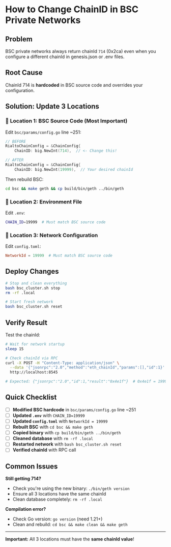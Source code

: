 # How to Change ChainID in BSC Private Networks

## Problem

BSC private networks always return chainId `714` (0x2ca) even when you configure a different chainId in genesis.json or .env files.

## Root Cause

ChainId 714 is **hardcoded** in BSC source code and overrides your configuration.

## Solution: Update 3 Locations

### 🎯 **Location 1: BSC Source Code (Most Important)**

Edit `bsc/params/config.go` line ~251:

```go
// BEFORE
RialtoChainConfig = &ChainConfig{
    ChainID: big.NewInt(714),  // <- Change this!

// AFTER
RialtoChainConfig = &ChainConfig{
    ChainID: big.NewInt(19999),  // Your desired chainId
```

Then rebuild BSC:

```bash
cd bsc && make geth && cp build/bin/geth ../bin/geth
```

### 🎯 **Location 2: Environment File**

Edit `.env`:

```bash
CHAIN_ID=19999  # Must match BSC source code
```

### 🎯 **Location 3: Network Configuration**

Edit `config.toml`:

```toml
NetworkId = 19999  # Must match BSC source code
```

## Deploy Changes

```bash
# Stop and clean everything
bash bsc_cluster.sh stop
rm -rf .local

# Start fresh network
bash bsc_cluster.sh reset
```

## Verify Result

Test the chainId:

```bash
# Wait for network startup
sleep 15

# Check chainId via RPC
curl -X POST -H "Content-Type: application/json" \
  --data '{"jsonrpc":"2.0","method":"eth_chainId","params":[],"id":1}' \
  http://localhost:8545

# Expected: {"jsonrpc":"2.0","id":1,"result":"0x4e1f"}  # 0x4e1f = 19999
```

## Quick Checklist

- [ ] **Modified BSC hardcode** in `bsc/params/config.go` line ~251
- [ ] **Updated `.env`** with `CHAIN_ID=19999`
- [ ] **Updated `config.toml`** with `NetworkId = 19999`
- [ ] **Rebuilt BSC** with `cd bsc && make geth`
- [ ] **Copied binary** with `cp build/bin/geth ../bin/geth`
- [ ] **Cleaned database** with `rm -rf .local`
- [ ] **Restarted network** with `bash bsc_cluster.sh reset`
- [ ] **Verified chainId** with RPC call

## Common Issues

**Still getting 714?**

- Check you're using the new binary: `./bin/geth version`
- Ensure all 3 locations have the same chainId
- Clean database completely: `rm -rf .local`

**Compilation error?**

- Check Go version: `go version` (need 1.21+)
- Clean and rebuild: `cd bsc && make clean && make geth`

---

**Important:** All 3 locations must have the **same chainId value**!
